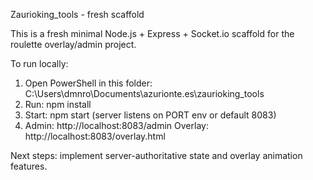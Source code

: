 Zaurioking_tools - fresh scaffold

This is a fresh minimal Node.js + Express + Socket.io scaffold for the roulette overlay/admin project.

To run locally:

1. Open PowerShell in this folder: C:\Users\dmnro\Documents\azurionte.es\zaurioking_tools
2. Run: npm install
3. Start: npm start (server listens on PORT env or default 8083)
4. Admin: http://localhost:8083/admin
   Overlay: http://localhost:8083/overlay.html

Next steps: implement server-authoritative state and overlay animation features.
